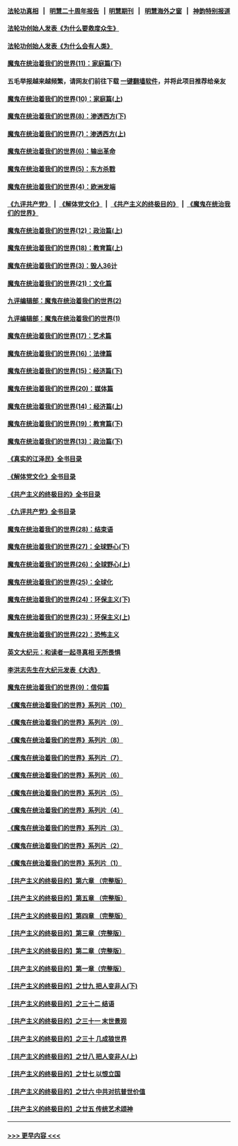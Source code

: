 #### [法轮功真相](https://github.com/gfw-breaker/truth/blob/master/README.md?t=0) &nbsp;&nbsp;|&nbsp;&nbsp; [明慧二十周年报告](https://github.com/gfw-breaker/mh-reports/blob/master/README.md?t=0) &nbsp;&nbsp;|&nbsp;&nbsp;[明慧期刊](https://github.com/gfw-breaker/mh-qikan) &nbsp;&nbsp;|&nbsp;&nbsp; [明慧海外之窗](https://github.com/gfw-breaker/mh-news/blob/master/README.md?t=0) &nbsp;&nbsp;|&nbsp;&nbsp; [神韵特别报道](https://github.com/gfw-breaker/mh-news/blob/master/shenyun.md?t=0)
#### [法轮功创始人发表《为什么要救度众生》](../pages/nsc422/n13975246.md?t=05290943) 
#### [法轮功创始人发表《为什么会有人类》](../pages/nsc422/n13912117.md?t=05290943) 
#### [魔鬼在统治着我们的世界(11)：家庭篇(下)](../pages/nsc422/n10440961.md?t=05290943) 
#### 五毛举报越来越频繁，请网友们前往下载 [一键翻墙软件](https://github.com/gfw-breaker/ssr-accounts)，并将此项目推荐给亲友
#### [魔鬼在统治着我们的世界(10)：家庭篇(上)](../pages/nsc422/n10435448.md?t=05290943) 
#### [魔鬼在统治着我们的世界(8)：渗透西方(下)](../pages/nsc422/n10429603.md?t=05290943) 
#### [魔鬼在统治着我们的世界(7)：渗透西方(上)](../pages/nsc422/n10426013.md?t=05290943) 
#### [魔鬼在统治着我们的世界(6)：输出革命](../pages/nsc422/n10421536.md?t=05290943) 
#### [魔鬼在统治着我们的世界(5)：东方杀戮](../pages/nsc422/n10417707.md?t=05290943) 
#### [魔鬼在统治着我们的世界(4)：欧洲发端](../pages/nsc422/n10414890.md?t=05290943) 
#### [《九评共产党》](https://github.com/begood0513/9ping.md/blob/master/README.md) &nbsp;|&nbsp; [《解体党文化》](../../../../jtdwh.md/blob/master/README.md)  &nbsp;|&nbsp; [《共产主义的终极目的》](../../../../gczydzjmd.md/blob/master/README.md) &nbsp;|&nbsp; [《魔鬼在统治我们的世界》](../../../../mgztzwmdsj.md/blob/master/README.md) 
#### [魔鬼在统治着我们的世界(12)：政治篇(上)](../pages/nsc422/n10444576.md?t=05290943) 
#### [魔鬼在统治着我们的世界(18)：教育篇(上)](../pages/nsc422/n10526970.md?t=05290943) 
#### [魔鬼在统治着我们的世界(3)：毁人36计](../pages/nsc422/n10411583.md?t=05290943) 
#### [魔鬼在统治着我们的世界(21)：文化篇](../pages/nsc422/n10597706.md?t=05290943) 
#### [九评编辑部：魔鬼在统治着我们的世界(2)](../pages/nsc422/n10410036.md?t=05290943) 
#### [九评编辑部：魔鬼在统治着我们的世界(1)](../pages/nsc422/n10406825.md?t=05290943) 
#### [魔鬼在统治着我们的世界(17)：艺术篇](../pages/nsc422/n10499093.md?t=05290943) 
#### [魔鬼在统治着我们的世界(16)：法律篇](../pages/nsc422/n10485969.md?t=05290943) 
#### [魔鬼在统治着我们的世界(15)：经济篇(下)](../pages/nsc422/n10469975.md?t=05290943) 
#### [魔鬼在统治着我们的世界(20)：媒体篇](../pages/nsc422/n10586579.md?t=05290943) 
#### [魔鬼在统治着我们的世界(14)：经济篇(上)](../pages/nsc422/n10457370.md?t=05290943) 
#### [魔鬼在统治着我们的世界(19)：教育篇(下)](../pages/nsc422/n10564808.md?t=05290943) 
#### [魔鬼在统治着我们的世界(13)：政治篇(下)](../pages/nsc422/n10448270.md?t=05290943) 
#### [《真实的江泽民》全书目录](../pages/nsc422/n13721399.md?t=05290943) 
#### [《解体党文化》全书目录](../pages/nsc422/n13721157.md?t=05290943) 
#### [《共产主义的终极目的》全书目录](../pages/nsc422/n13721048.md?t=05290943) 
#### [《九评共产党》全书目录](../pages/nsc422/n13708085.md?t=05290943) 
#### [魔鬼在统治着我们的世界(28)：结束语](../pages/nsc422/n10936246.md?t=05290943) 
#### [魔鬼在统治着我们的世界(27)：全球野心(下)](../pages/nsc422/n10928319.md?t=05290943) 
#### [魔鬼在统治着我们的世界(26)：全球野心(上)](../pages/nsc422/n10900318.md?t=05290943) 
#### [魔鬼在统治着我们的世界(25)：全球化](../pages/nsc422/n10788205.md?t=05290943) 
#### [魔鬼在统治着我们的世界(24)：环保主义(下)](../pages/nsc422/n10695307.md?t=05290943) 
#### [魔鬼在统治着我们的世界(23)：环保主义(上)](../pages/nsc422/n10688613.md?t=05290943) 
#### [魔鬼在统治着我们的世界(22)：恐怖主义](../pages/nsc422/n10614727.md?t=05290943) 
#### [英文大纪元：和读者一起寻真相 无所畏惧](../pages/nsc422/n12542027.md?t=05290943) 
#### [李洪志先生在大纪元发表《大选》](../pages/nsc422/n12534746.md?t=05290943) 
#### [魔鬼在统治着我们的世界(9)：信仰篇](../pages/nsc422/n10432159.md?t=05290943) 
#### [《魔鬼在统治着我们的世界》系列片（10）](../pages/nsc422/n12292670.md?t=05290943) 
#### [《魔鬼在统治着我们的世界》系列片（9）](../pages/nsc422/n12290859.md?t=05290943) 
#### [《魔鬼在统治着我们的世界》系列片（8）](../pages/nsc422/n12287445.md?t=05290943) 
#### [《魔鬼在统治着我们的世界》系列片（7）](../pages/nsc422/n12283425.md?t=05290943) 
#### [《魔鬼在统治着我们的世界》系列片（6）](../pages/nsc422/n12282314.md?t=05290943) 
#### [《魔鬼在统治着我们的世界》系列片（5）](../pages/nsc422/n12281419.md?t=05290943) 
#### [《魔鬼在统治着我们的世界》系列片（4）](../pages/nsc422/n12274024.md?t=05290943) 
#### [《魔鬼在统治着我们的世界》系列片（3）](../pages/nsc422/n12271322.md?t=05290943) 
#### [《魔鬼在统治着我们的世界》系列片（2）](../pages/nsc422/n12269049.md?t=05290943) 
#### [《魔鬼在统治着我们的世界》系列片（1）](../pages/nsc422/n12267575.md?t=05290943) 
#### [【共产主义的终极目的】第六章 （完整版）](../pages/nsc422/n11428913.md?t=05290943) 
#### [【共产主义的终极目的】第五章 （完整版）](../pages/nsc422/n11428912.md?t=05290943) 
#### [【共产主义的终极目的】第四章 （完整版）](../pages/nsc422/n11428907.md?t=05290943) 
#### [【共产主义的终极目的】第三章（完整版）](../pages/nsc422/n11428848.md?t=05290943) 
#### [【共产主义的终极目的】第二章（完整版）](../pages/nsc422/n11428831.md?t=05290943) 
#### [【共产主义的终极目的】第一章（完整版）](../pages/nsc422/n11417651.md?t=05290943) 
#### [【共产主义的终极目的】之廿九 把人变非人(下)](../pages/nsc422/n11344140.md?t=05290943) 
#### [【共产主义的终极目的】之三十二 结语](../pages/nsc422/n11360535.md?t=05290943) 
#### [【共产主义的终极目的】之三十一 末世景观](../pages/nsc422/n11351129.md?t=05290943) 
#### [【共产主义的终极目的】之三十 几成狼世界](../pages/nsc422/n11348280.md?t=05290943) 
#### [【共产主义的终极目的】之廿八 把人变非人(上)](../pages/nsc422/n11340492.md?t=05290943) 
#### [【共产主义的终极目的】之廿七 以恨立国](../pages/nsc422/n11336944.md?t=05290943) 
#### [【共产主义的终极目的】之廿六 中共对抗普世价值](../pages/nsc422/n11324785.md?t=05290943) 
#### [【共产主义的终极目的】之廿五 传统艺术颂神](../pages/nsc422/n11296396.md?t=05290943) 

----
#### [ >>> 更早内容 <<< ](../indexes/nsc422-earlier.md)
